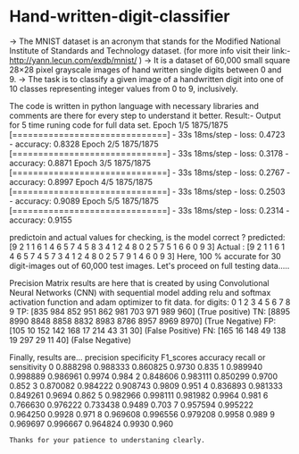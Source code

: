# Hand-written-digit-classifier

-> The MNIST dataset is an acronym that stands for the Modified National Institute of Standards and Technology dataset.
(for more info visit their link:- http://yann.lecun.com/exdb/mnist/ )
-> It is a dataset of 60,000 small square 28×28 pixel grayscale images of hand written single digits between 0 and 9.
-> The task is to classify a given image of a handwritten digit into one of 10 classes representing integer values from 0 to 9, inclusively.

The code is written in python language with necessary libraries and comments are there for every step to understand it better. 
Result:-
  Output for 5 time runing code for full data set.
  Epoch 1/5
  1875/1875 [==============================] - 33s 18ms/step - loss: 0.4723 - accuracy: 0.8328
  Epoch 2/5
  1875/1875 [==============================] - 33s 18ms/step - loss: 0.3178 - accuracy: 0.8871
  Epoch 3/5
  1875/1875 [==============================] - 33s 18ms/step - loss: 0.2767 - accuracy: 0.8997
  Epoch 4/5
  1875/1875 [==============================] - 33s 18ms/step - loss: 0.2503 - accuracy: 0.9089
  Epoch 5/5
  1875/1875 [==============================] - 33s 18ms/step - loss: 0.2314 - accuracy: 0.9155

  predictoin and actual values for checking, is the model correct ?
  predicted:	 [9 2 1 1 6 1 4 6 5 7 4 5 8 3 4 1 2 4 8 0 2 5 7 5 1 6 6 0 9 3]
  Actual :	 [9 2 1 1 6 1 4 6 5 7 4 5 7 3 4 1 2 4 8 0 2 5 7 9 1 4 6 0 9 3]
  Here, 100 % accurate for 30 digit-images out of 60,000 test images.
  Let's proceed on full testing data.....

  Precision Matrix results are here that is created by using Convolutional Neural Networks (CNN) with sequential model adding relu and softmax activation function and adam optimizer to fit data.
  for digits: 0   1   2   3   4   5   6   7   8   9
    TP: [835 984 852 951 862 981 703 971 989 960]    (True positive)
    TN: [8895 8990 8848 8858 8832 8983 8786 8957 8969 8970]  (True Negative)
    FP: [105  10 152 142 168  17 214  43  31  30]    (False Positive)
    FN: [165  16 148  49 138  19 297  29  11  40]    (False Negative)
    
   Finally, results are...
    	  precision specificity F1_scores 	accuracy 	recall or sensitivity
    0 	0.888298 	0.988333  	0.860825  	0.9730 	    0.835
    1 	0.989940 	0.998889  	0.986961 	  0.9974    	0.984
    2 	0.848606 	0.983111  	0.850299  	0.9700 	    0.852
    3 	0.870082 	0.984222   	0.908743  	0.9809 	    0.951
    4 	0.836893 	0.981333 	  0.849261  	0.9694 	    0.862
    5 	0.982966 	0.998111  	0.981982  	0.9964 	    0.981
    6 	0.766630 	0.976222  	0.733438  	0.9489 	    0.703
    7 	0.957594 	0.995222  	0.964250  	0.9928 	    0.971
    8 	0.969608 	0.996556  	0.979208   	0.9958 	    0.989
    9 	0.969697 	0.996667  	0.964824  	0.9930 	    0.960
    
    Thanks for your patience to understaning clearly. 
